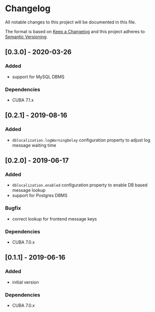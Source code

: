# Changelog
All notable changes to this project will be documented in this file.

The format is based on [Keep a Changelog](http://keepachangelog.com/en/1.0.0/)
and this project adheres to [Semantic Versioning](http://semver.org/spec/v2.0.0.html).


## [0.3.0] - 2020-03-26

### Added
- support for MySQL DBMS

### Dependencies
- CUBA 7.1.x


## [0.2.1] - 2019-08-16

### Added
- `dblocalization.logWarningDelay` configuration property to adjust log message waiting time


## [0.2.0] - 2019-06-17

### Added
- `dblocalization.enabled` configuration property to enable DB based message lookup
- support for Postgres DBMS

### Bugfix
- correct lookup for frontend message keys

### Dependencies
- CUBA 7.0.x

## [0.1.1] - 2019-06-16

### Added
- initial version

### Dependencies
- CUBA 7.0.x